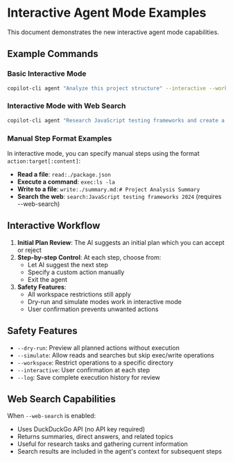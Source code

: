 # Interactive Agent Mode Examples

This document demonstrates the new interactive agent mode capabilities.

## Example Commands

### Basic Interactive Mode
```bash
copilot-cli agent "Analyze this project structure" --interactive --workspace ./test-workspace --dry-run
```

### Interactive Mode with Web Search
```bash
copilot-cli agent "Research JavaScript testing frameworks and create a comparison" --interactive --web-search --workspace ./docs --allow-write --log ./research.json
```

### Manual Step Format Examples

In interactive mode, you can specify manual steps using the format `action:target[:content]`:

- **Read a file**: `read:./package.json`
- **Execute a command**: `exec:ls -la`
- **Write to a file**: `write:./summary.md:# Project Analysis Summary`
- **Search the web**: `search:JavaScript testing frameworks 2024` (requires --web-search)

## Interactive Workflow

1. **Initial Plan Review**: The AI suggests an initial plan which you can accept or reject
2. **Step-by-step Control**: At each step, choose from:
   - Let AI suggest the next step
   - Specify a custom action manually
   - Exit the agent
3. **Safety Features**: 
   - All workspace restrictions still apply
   - Dry-run and simulate modes work in interactive mode
   - User confirmation prevents unwanted actions

## Safety Features

- `--dry-run`: Preview all planned actions without execution
- `--simulate`: Allow reads and searches but skip exec/write operations
- `--workspace`: Restrict operations to a specific directory
- `--interactive`: User confirmation at each step
- `--log`: Save complete execution history for review

## Web Search Capabilities

When `--web-search` is enabled:
- Uses DuckDuckGo API (no API key required)
- Returns summaries, direct answers, and related topics
- Useful for research tasks and gathering current information
- Search results are included in the agent's context for subsequent steps